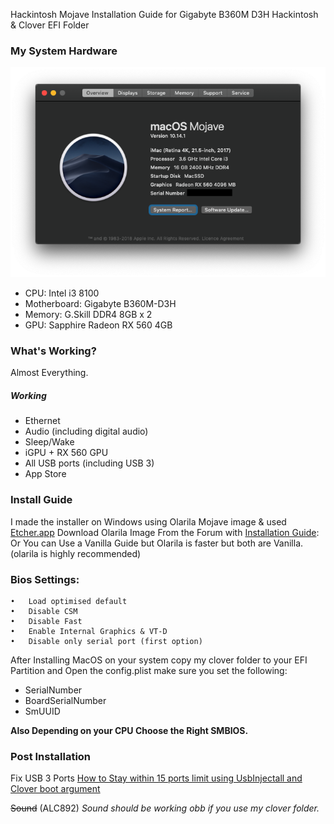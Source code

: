 
Hackintosh Mojave Installation Guide for Gigabyte B360M D3H Hackintosh & Clover EFI Folder 

### My System Hardware
![About My Mac](about-mac.png)

- CPU: Intel i3 8100 
- Motherboard: Gigabyte B360M-D3H 
- Memory: G.Skill DDR4 8GB x 2 
- GPU: Sapphire Radeon RX 560 4GB

### What's Working?
Almost Everything.

##### Working
- Ethernet
- Audio (including digital audio)
- Sleep/Wake 
- iGPU + RX 560 GPU
- All USB ports (including USB 3)
- App Store

### Install Guide
I made the installer on Windows using Olarila Mojave image & used [Etcher.app](https://www.balena.io/etcher/)
Download Olarila Image From the Forum with [Installation Guide](http://olarila.com/forum/viewtopic.php?f=51&t=6743):
Or You can Use a Vanilla Guide but Olarila is faster but both are Vanilla. (olarila is highly recommended) 

### Bios Settings: 
	•	Load optimised default 
	•	Disable CSM 
	•	Disable Fast 
	•	Enable Internal Graphics & VT-D 
	•	Disable only serial port (first option) 

After Installing MacOS on your system copy my clover folder to your EFI Partition and Open the config.plist make sure you set the following:
- SerialNumber
- BoardSerialNumber
- SmUUID

**Also Depending on your CPU Choose the Right SMBIOS.**

### Post Installation
Fix USB 3 Ports
[How to Stay within 15 ports limit using UsbInjectall and Clover boot argument](https://olarila.com/forum/viewtopic.php?f=79&t=7370&fbclid=IwAR0aba59fTABiOx2hLesroLLHOTl8rAQQwQ-d0bpPm4LZ3UNovBrGdjyEb8)

<strike>Sound</strike> (ALC892)
_Sound should be working obb if you use my clover folder._
